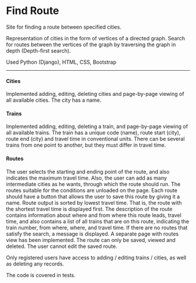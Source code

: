 # Find Route

Site for finding a route between specified cities.

Representation of cities in the form of vertices of a directed graph. 
Search for routes between the vertices of the graph by traversing the graph in depth (Depth-first search).

Used Python (Django), HTML, CSS, Bootstrap
____

#### Cities
Implemented adding, editing, deleting cities and page-by-page viewing of all available cities. 
The city has a name.

#### Trains
Implemented adding, editing, deleting a train, and page-by-page viewing of all available trains. 
The train has a unique code (name), route start (city), route end (city) and travel time in conventional units. 
There can be several trains from one point to another, but they must differ in travel time.

#### Routes
The user selects the starting and ending point of the route, and also indicates the maximum travel time. 
Also, the user can add as many intermediate cities as he wants, through which the route should run. 
The routes suitable for the conditions are unloaded on the page. 
Each route should have a button that allows the user to save this route by giving it a name.
Route output is sorted by lowest travel time. 
That is, the route with the shortest travel time is displayed first. 
The description of the route contains information about where and from where this route leads, travel time, 
and also contains a list of all trains that are on this route, indicating the train number, from where, where, 
and travel time. 
If there are no routes that satisfy the search, a message is displayed.
A separate page with routes view has been implemented. 
The route can only be saved, viewed and deleted. The user cannot edit the saved route.

Only registered users have access to adding / editing trains / cities, as well as deleting any records.

The code is covered in tests.